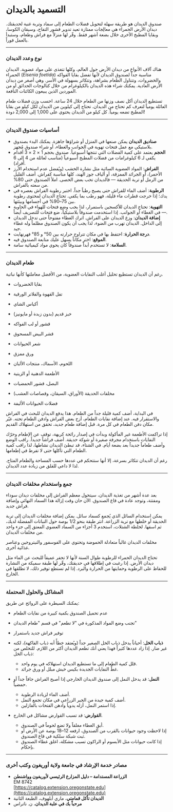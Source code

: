 # التسميد بالديدان

صندوق الديدان هو طريقة سهلة لتحويل فضلات الطعام إلى سماد وتربة غنية لحديقتك. ديدان الأرض الحمراء هي معالِجات ممتازة تعيد تدوير قشور التفاح، وسيقان الكوسا، وبقايا المطبخ الأخرى خلال بضعة أشهر فقط. وفّر لها منزلاً مع فراش وطعام، وستبدأ بالعمل فوراً.

---

### نوع وعدد الديدان

هناك آلاف الأنواع من ديدان الأرض حول العالم، وكلها تتغذى على مواد عضوية. الديدان الحمراء (*Eisenia foetida*) مناسبة جداً لصندوق الديدان لأنها تفضل بقايا الفواكه والخضروات، وتتناول الطعام بشراهة، وتتكاثر بسهولة في الأسر. وهي أصغر من ديدان الأرض العادية. يمكنك شراء هذه الديدان بالكيلوغرام من خلال كتالوجات الحدائق أو من الموردين الذين يبيعون الكائنات النافعة.

تستطيع الديدان أكل نصف وزنها من الطعام خلال 24 ساعة. احسب وزن فضلات طعام العائلة يومياً لتعرف كم تحتاج من الديدان. تحتاج إلى كيلوين من الديدان لكل كيلو من بقايا المطبخ تضعه يومياً. كل كيلو من الديدان يحتوي على 1,000 إلى 2,000 دودة!

---

### أساسيات صندوق الديدان

- **صناديق الديدان** يمكن صنعها في المنزل أو شراؤها جاهزة. يمكنك البدء بصندوق بلاستيكي مع عمل فتحات تهوية في الجوانب والغطاء، أو شراء صندوق مُجهز.
- **الحجم** يعتمد على كمية الفضلات التي تنتجها أسبوعياً. صندوق بحجم 1 × 2 × 3 أقدام يكفي لـ 6 كيلوغرامات من فضلات المطبخ أسبوعياً (مناسب لعائلة من 4 إلى 6 أفراد).
- **الفراش**: المواد العضوية السائبة مثل نشارة الخشب (ويُفضل عدم استخدام الأرز الأحمر)، أو الجرائد الممزقة، أو ألياف جوز الهند، كلها مناسبة كفراش. أضف القليل من الرمل أو تربة الحديقة — فالديدان تحب بعض الحصى. املأ الصندوق حتى 80% من سعته بالفراش.
- **الرطوبة**: أضف الماء للفراش حتى يصبح رطباً جداً. اختبر رطوبة الفراش بعصره في يدك؛ إذا خرجت قطرات ماء قليلة، فهو رطب بما يكفي. تحتاج الديدان لمحتوى رطوبة بين 75–90% في أجسامها وبيئتها.
- **التهوية**: تحتاج الديدان للأكسجين باستمرار، لذا يجب وضع فتحات للهواء في الحاوية — في الغطاء أو الجوانب. إذا استخدمت صندوقاً بلاستيكياً، ضع فتحات للتصريف أيضاً.
- **إضافة الديدان**: وزع الديدان على الفراش. اترك الغطاء مفتوحاً حتى تدخل الديدان إلى الداخل. الديدان تهرب من الضوء، لذا يجب أن يكون الصندوق مظلماً وله غطاء جيد.
- **درجة الحرارة**: احتفظ بها في مكان تتراوح حرارته بين 50° و 85° فهرنهايت.
- **الموقع**: اختر مكاناً يسهل عليك متابعة الصندوق فيه.
- **السلامة**: لا تستخدم أبداً صندوقاً كان يحوي مواد كيميائية سامة.

---

### طعام الديدان

رغم أن الديدان تستطيع تحليل أغلب النفايات العضوية، من الأفضل معاملتها كأنها نباتية.


- بقايا الخضروات
- تفل القهوة والفلاتر الورقية
- أكياس الشاي
- خبز قديم (بدون زبدة أو مايونيز)
- قشور أو لب الفواكه
- قشر البيض المسحوق
- شعر الحيوانات
- ورق ممزق


- اللحوم، الأسماك، منتجات الألبان
- الأطعمة الدهنية أو الزيتية
- البصل، قشور الحمضيات
- مخلفات الحديقة (الأوراق، السيقان، وقصاصات العشب)
- فضلات الحيوانات الأليفة

في البداية، أضف كمية قليلة جداً من الطعام. هذا يدفع الديدان للبحث في الفراش والاستقرار فيه. عند إضافة نفايات الطعام، أزح بعض الفراش وادفن الطعام تحته. غيّر مكان دفن الطعام في كل مرة. قبل إضافة طعام جديد، تحقق من استهلاك القديم.

إذا تراكمت الأطعمة غير المأكولة وبدأت في إصدار رائحة كريهة، توقف عن الإطعام وحرّك النفايات باستخدام مجرفة صغيرة أو شوكة حديقة. أضف فراشاً جديداً. راقب الوضع وأضف طعاماً جديداً بعد بضعة أيام. في الشتاء، قد تبطئ الديدان نشاطها، لذا راقب كمية الطعام التي تأكلها حتى لا تفرط في إطعامها.

رغم أن الديدان تتكاثر بسرعة، إلا أنها ستتحكم في عددها حسب المساحة والطعام المتاح. لذا لا داعي للقلق من زيادة عدد الديدان.

---

### جمع واستخدام مخلفات الديدان

بعد عدة أشهر من تغذية الديدان، سيتحول معظم الفراش إلى مخلفات ديدان سوداء ومفتتة، وتوجد عادة في قاع الصندوق. الآن حان وقت إزالة هذا السماد النهائي وإضافة فراش جديد.

يمكن استخدام السائل الذي يُجمع كسماد سائل. يمكن إضافة مخلفات الديدان إلى تربة الحديقة أو خلطها مع تربة الزراعة. انثر طبقة بنحو 1/2 بوصة حول النباتات المفضلة لديك، ثم اسقها. لخلطة الشتلات، استخدم 3 أجزاء من السماد العضوي المعتق إلى جزء واحد من مخلفات الديدان.

مخلفات الديدان غالباً متعادلة الحموضة وتحتوي على الفوسفور والنيتروجين وعناصر غذائية أخرى.

تحتاج الديدان الحمراء للرطوبة طوال السنة لأنها لا تحفر عميقاً للبحث عن الماء مثل ديدان الأرض. إذا رغبت في إطلاقها في حديقتك، وفّر لها طبقة سميكة من النشارة للحفاظ على الرطوبة وحمايتها من الحرارة والبرد. إذا لم تستطع توفير ذلك، لا تطلقها في الخارج.

---

### المشاكل والحلول المحتملة


يمكنك السيطرة على الروائح عن طريق:

- عدم تحميل الصندوق بكمية كبيرة من نفايات الطعام
- تجنب وضع المواد المذكورة في "لا تطعم" في قسم "طعام الديدان"
- توفير فراش جديد باستمرار


- **ذباب الخل**: أحياناً يدخل ذباب الخل الصغير جداً (ويُعتقد خطأً أنه ذباب الفاكهة)، لكنه غير ضار. إذا زاد عددها كثيراً فهذا يعني أنك تطعم الديدان أكثر من اللازم. للتخلص من ذباب الخل:
  - قلل كمية الطعام إلى ما تستطيع الديدان استهلاكه في يوم واحد.
  - غطِّ النفايات الجديدة بكيس خيش مبلل أو ورق جرائد.
- **النمل**: قد يدخل النمل إلى صندوق الديدان الخارجي إذا أصبح الفراش جافاً جداً أو حمضياً.
  - أضف الماء لزيادة الرطوبة.
  - أضف كمية جيدة من الجير الزراعي في مكان تجمع النمل.
  - إذا استمر النمل، أزله يدوياً وادهن الفتحات بالفازلين.
- **القوارض**: قد تسبب القوارض مشاكل في الخارج.
  - أبقِ الغطاء مغلقاً ولا تضع لحوماً في الصندوق.
  - إذا لاحظت وجود حيوانات بالقرب من الصندوق، ارفعه 12–18 بوصة عن الأرض أو ثبت شبكة سلكية في قاع الصندوق.
  - إذا كانت حيوانات مثل الأبسوم أو الراكون تسبب مشكلة، اغلق غطاء الصندوق بإحكام.

---

### مصادر خدمة الإرشاد في جامعة ولاية أوريغون وكتب أخرى

- **الزراعة المستدامة – دليل المزارع الرئيسي لأوريغون وواشنطن**  
  EM 8742  
  [https://catalog.extension.oregonstate.edu](https://catalog.extension.oregonstate.edu)
- **الديدان تأكل قمامتي**، ماري أبلهوف، الطبعة الثانية
- **مرحباً بك في علبة الديدان**، ن. ناتراس
